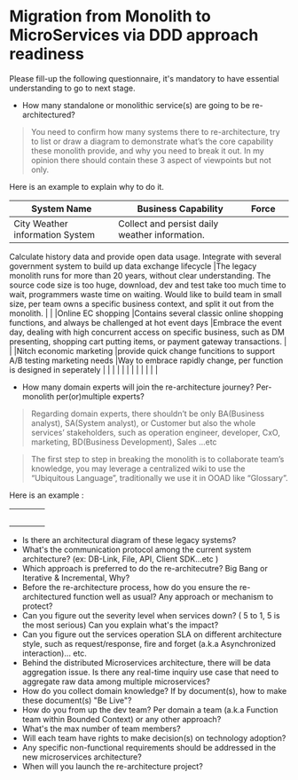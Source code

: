 # Migration from Monolith to MicroServices via DDD approach readiness

Please fill-up the following questionnaire, it's mandatory to have essential understanding to go to next stage.

* How many standalone or monolithic service(s) are going to be re-architectured?

> You need to confirm how many systems there to re-architecture, try to list or draw a diagram to demonstrate what’s the core capability these monolith provide, and why you need to break it out. In my opinion there should contain these 3 aspect of viewpoints but not only.


Here is an example to explain why to do it.

|System Name	|Business Capability	|Force	|	|
|---	|---	|---	|---	|
|City Weather information System	|Collect and persist daily weather information.
Calculate history data and provide open data usage.
Integrate with several government system to build up data exchange lifecycle	|The legacy monolith runs for more than 20 years, without clear understanding. The source code size is too huge, download, dev and test take too much time to wait, programmers waste time on waiting. Would like to build team in small size, per team owns a specific business context, and split it out from the monolith.	|	|
|Online EC shopping	|Contains several classic online shopping functions, and always be challenged at hot event days	|Embrace the event day, dealing with high concurrent access on specific business, such as DM presenting, shopping cart putting items, or payment gateway transactions.	|	|
|Nitch economic marketing	|provide quick change funcitions to support A/B testing marketing needs	|Way to embrace rapidly change, per function is designed in seperately	|	|
|	|	|	|	|
|	|	|	|	|

* How many domain experts will join the re-architecture journey? Per-monolith per(or)multiple experts?

> Regarding domain experts, there shouldn’t be only BA(Business analyst), SA(System analyst), or Customer but also the whole services’ stakeholders, such as operation engineer, developer, CxO, marketing, BD(Business Development), Sales ...etc 



> The first step to step in breaking the monolith is to collaborate team’s knowledge, you may leverage a centralized wiki to use the “Ubiquitous Language”, traditionally we use it in OOAD like “Glossary”.


Here is an example : 

|	|	|	|	|
|---	|---	|---	|---	|
|	|	|	|	|
|	|	|	|	|
|	|	|	|	|
|	|	|	|	|
|	|	|	|	|

* Is there an architectural diagram of these legacy systems?
* What's the communication protocol among the current system architecture? (ex: DB-Link, File, API, Client SDK…etc )
* Which approach is preferred to do the re-architecutre? Big Bang or Iterative & Incremental, Why?
* Before the re-architecture process, how do you ensure the re-architectured function well as usual? Any approach or mechanism to protect? 
* Can you figure out the severity level when services down? ( 5 to 1, 5 is the most serious) Can you explain what's the impact?
* Can you figure out the services operation SLA on different architecture style, such as request/response, fire and forget (a.k.a Asynchronized interaction)… etc.
* Behind the distributed Microservices architecture, there will be data aggregation issue. Is there any real-time inquiry use case that need to aggregate raw data among multiple microservices?
* How do you collect domain knowledge? If by document(s), how to make these document(s) "Be Live"?
* How do you from up the dev team? Per domain a team (a.k.a Function team within Bounded Context) or any other approach? 
* What's the max number of team members?
* Will each team have rights to make decision(s) on technology adoption? 
* Any specific non-functional requirements should be addressed in the new microservices architecture?
* When will you launch the re-architecture project?



